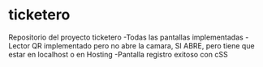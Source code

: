 # ticketero
Repositorio del proyecto ticketero
-Todas las pantallas implementadas
-Lector QR implementado pero no abre la camara, SI ABRE, pero tiene que estar en localhost o en Hosting
-Pantalla registro exitoso con cSS

